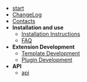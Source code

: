 <!-- docs/_sidebar.md -->

* [start](/)
* [ChangeLog](changelog.md)
* [Contacts](contact.md)
* **Installation and use**
    * [Installation Instructions](install.md)
    * [FAQ](faq.md)
* **Extension Development**
    * [Template Development](template.md)
    * [Plugin Development](plugin.md)
* **API**
    * [api](api.md)
